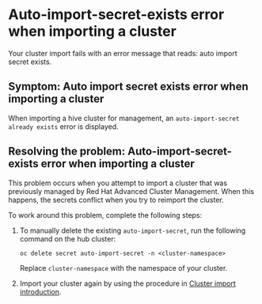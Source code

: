 # Auto-import-secret-exists error when importing a cluster

Your cluster import fails with an error message that reads: auto import secret exists. 

## Symptom: Auto import secret exists error when importing a cluster 

When importing a hive cluster for management, an `auto-import-secret already exists` error is displayed. 

## Resolving the problem: Auto-import-secret-exists error when importing a cluster

This problem occurs when you attempt to import a cluster that was previously managed by Red Hat Advanced Cluster Management. When this happens, the secrets conflict when you try to reimport the cluster. 

To work around this problem, complete the following steps:

1. To manually delete the existing `auto-import-secret`, run the following command on the hub cluster:

   ```
   oc delete secret auto-import-secret -n <cluster-namespace>
   ```

   Replace `cluster-namespace` with the namespace of your cluster.
2. Import your cluster again by using the procedure in [Cluster import introduction](../clusters/cluster_lifecycle/import_intro.adoc#import-intro).
